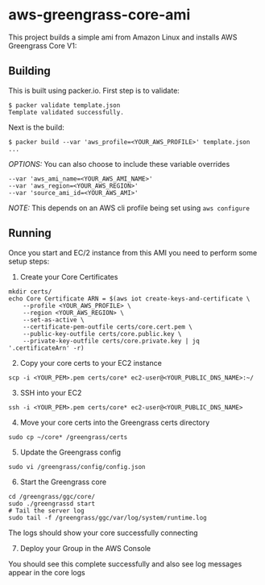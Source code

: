 # aws-greengrass-core-ami

This project builds a simple ami from Amazon Linux and installs AWS Greengrass Core V1:

## Building

This is built using packer.io. First step is to validate:

```
$ packer validate template.json
Template validated successfully.
```
Next is the build:
```
$ packer build --var 'aws_profile=<YOUR_AWS_PROFILE>' template.json
...
```
*OPTIONS:* You can also choose to include these variable overrides
```
--var 'aws_ami_name=<YOUR_AWS_AMI_NAME>'
--var 'aws_region=<YOUR_AWS_REGION>'
--var 'source_ami_id=<YOUR_AWS_AMI>'
```

*NOTE:* This depends on an AWS cli profile being set using `aws configure`

## Running

Once you start and EC/2 instance from this AMI you need to perform some setup steps:

1. Create your Core Certificates

```
mkdir certs/
echo Core Certificate ARN = $(aws iot create-keys-and-certificate \
    --profile <YOUR_AWS_PROFILE> \
    --region <YOUR_AWS_REGION> \
    --set-as-active \
    --certificate-pem-outfile certs/core.cert.pem \
    --public-key-outfile certs/core.public.key \
    --private-key-outfile certs/core.private.key | jq '.certificateArn' -r)
```
2. Copy your core certs to your EC2 instance

```
scp -i <YOUR_PEM>.pem certs/core* ec2-user@<YOUR_PUBLIC_DNS_NAME>:~/
```

3. SSH into your EC2

```
ssh -i <YOUR_PEM>.pem certs/core* ec2-user@<YOUR_PUBLIC_DNS_NAME>
```

4. Move your core certs into the Greengrass certs directory

```
sudo cp ~/core* /greengrass/certs
```

5. Update the Greengrass config

```
sudo vi /greengrass/config/config.json
```

6. Start the Greengrass core

```
cd /greengrass/ggc/core/
sudo ./greengrassd start
# Tail the server log
sudo tail -f /greengrass/ggc/var/log/system/runtime.log
```
The logs should show your core successfully connecting

7. Deploy your Group in the AWS Console

You should see this complete successfully and also see log messages appear in the core logs